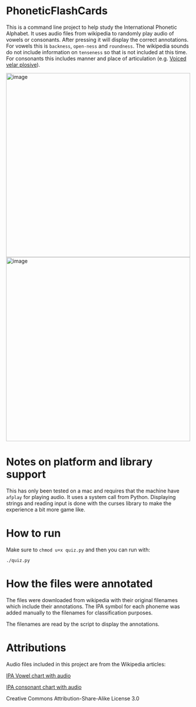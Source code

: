 # PhoneticFlashCards
This is a command line project to help study the International Phonetic Alphabet. It uses audio files from wikipedia to randomly play audio of vowels or consonants. After pressing <ENTER> it will display the correct annotations. For vowels this is `backness`, `open-ness` and `roundness`. The wikipedia sounds do not include information on `tenseness` so that is not included at this time. For consonants this includes manner and place of articulation (e.g. [Voiced velar plosive](https://en.wikipedia.org/wiki/Voiced_velar_plosive)).

<img width="500" alt="image" src="https://github.com/joshstephenson/PhoneticFlashCards/assets/11002/1579eb87-28de-448a-8f7a-3159226e0880">
<img width="500" alt="image" src="https://github.com/joshstephenson/PhoneticFlashCards/assets/11002/d118eb37-9d51-4916-a641-fd92c20fad5a">

# Notes on platform and library support
This has only been tested on a mac and requires that the machine have `afplay` for playing audio. It uses a system call from Python.
Displaying strings and reading input is done with the curses library to make the experience a bit more game like.

# How to run
Make sure to `chmod u+x quiz.py` and then you can run with:
```
./quiz.py
```

# How the files were annotated
The files were downloaded from wikipedia with their original filenames which include their annotations. The IPA symbol for each phoneme was added manually to the filenames for classification purposes.

The filenames are read by the script to display the annotations.

# Attributions

Audio files included in this project are from the Wikipedia articles: 

[IPA Vowel chart with audio](https://en.wikipedia.org/wiki/IPA_vowel_chart_with_audio)

[IPA consonant chart with audio](https://en.wikipedia.org/wiki/IPA_consonant_chart_with_audio)

Creative Commons Attribution-Share-Alike License 3.0
